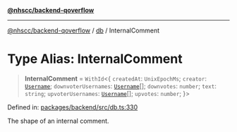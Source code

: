 [**@nhscc/backend-qoverflow**](../../README.md)

***

[@nhscc/backend-qoverflow](../../README.md) / [db](../README.md) / InternalComment

# Type Alias: InternalComment

> **InternalComment** = `WithId`\<\{ `createdAt`: `UnixEpochMs`; `creator`: [`Username`](Username.md); `downvoterUsernames`: [`Username`](Username.md)[]; `downvotes`: `number`; `text`: `string`; `upvoterUsernames`: [`Username`](Username.md)[]; `upvotes`: `number`; \}\>

Defined in: [packages/backend/src/db.ts:330](https://github.com/nhscc/qoverflow.api.hscc.bdpa.org/blob/f5ce596891ef5639d9d2800df6d35c0e862108c3/packages/backend/src/db.ts#L330)

The shape of an internal comment.
